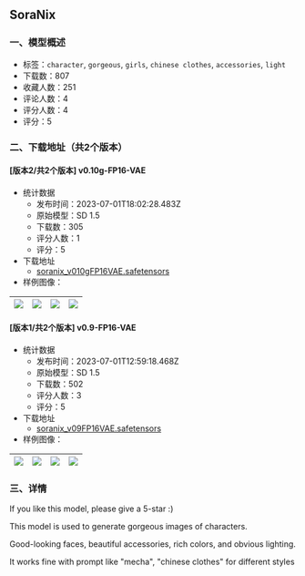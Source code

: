 ## SoraNix
### 一、模型概述

- 标签：`character`, `gorgeous`, `girls`, `chinese clothes`, `accessories`, `light`
- 下载数：807
- 收藏人数：251
- 评论人数：4
- 评分人数：4
- 评分：5

### 二、下载地址（共2个版本）

#### [版本2/共2个版本] v0.10g-FP16-VAE

- 统计数据
  - 发布时间：2023-07-01T18:02:28.483Z
  - 原始模型：SD 1.5
  - 下载数：305
  - 评分人数：1
  - 评分：5
- 下载地址
  - [soranix_v010gFP16VAE.safetensors](https://civitai.com/api/download/models/107977)
- 样例图像：

| <img src="https://image.civitai.com/xG1nkqKTMzGDvpLrqFT7WA/a5fa6293-52bb-461f-be14-88ef5b6b99c7/width=450/1361013.jpeg" /> | <img src="https://image.civitai.com/xG1nkqKTMzGDvpLrqFT7WA/9ac94fd8-444e-4fa3-ab1a-d9d9b3400e95/width=450/1361247.jpeg" /> | <img src="https://image.civitai.com/xG1nkqKTMzGDvpLrqFT7WA/db4207db-526b-449b-91dd-bfb90f565ebc/width=450/1361252.jpeg" /> | <img src="https://image.civitai.com/xG1nkqKTMzGDvpLrqFT7WA/eeca5920-3812-4551-81e4-d389fdc57b6c/width=450/1361815.jpeg" /> |
| ---- | ---- | ---- | ---- |

#### [版本1/共2个版本] v0.9-FP16-VAE

- 统计数据
  - 发布时间：2023-07-01T12:59:18.468Z
  - 原始模型：SD 1.5
  - 下载数：502
  - 评分人数：3
  - 评分：5
- 下载地址
  - [soranix_v09FP16VAE.safetensors](https://civitai.com/api/download/models/89863)
- 样例图像：

| <img src="https://image.civitai.com/xG1nkqKTMzGDvpLrqFT7WA/edd21472-396f-4dc7-a4a0-98c4ed7bf59e/width=450/1041531.jpeg" /> | <img src="https://image.civitai.com/xG1nkqKTMzGDvpLrqFT7WA/22858a53-5b4e-418e-b2f1-ea80908a6dee/width=450/1063088.jpeg" /> | <img src="https://image.civitai.com/xG1nkqKTMzGDvpLrqFT7WA/f8bb4b91-0af2-4fe9-b1f5-ad513b2ced76/width=450/1068998.jpeg" /> | <img src="https://image.civitai.com/xG1nkqKTMzGDvpLrqFT7WA/4683adaa-e45a-4391-9170-1d7299b081fa/width=450/1068994.jpeg" /> |
| ---- | ---- | ---- | ---- |


### 三、详情
<p>If you like this model, please give a 5-star :)</p><p></p><p>This model is used to generate gorgeous images of characters. </p><p>Good-looking faces, beautiful accessories, rich colors, and obvious lighting.</p><p></p><p>It works fine with prompt like "mecha", "chinese clothes" for different styles</p>